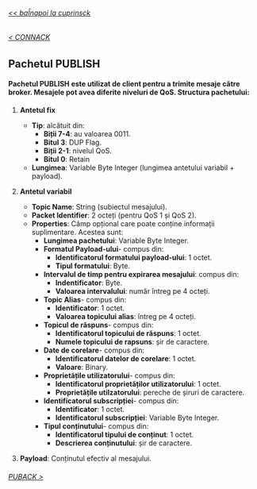 ###### [<< baÎnapoi la cuprinsck](../Cuprins.md)
######  [< CONNACK](05.%20CONNACK.md) 
##  Pachetul PUBLISH
#### Pachetul PUBLISH este utilizat de client pentru a trimite mesaje către broker. Mesajele pot avea diferite niveluri de QoS. Structura pachetului:

1. **Antetul fix**
    - **Tip**: alcătuit din:
        - **Biții 7-4**:  au valoarea 0011.
        - **Bitul 3**: DUP Flag.
        - **Biții 2-1**: nivelul QoS.
        - **Bitul 0**: Retain
    - **Lungimea**: Variable Byte Integer (lungimea antetului variabil + payload).

2. **Antetul variabil**
    - **Topic Name**: String (subiectul mesajului).
    - **Packet Identifier**: 2 octeți (pentru QoS 1 și QoS 2).
    - **Properties**: Câmp opțional care poate conține informații suplimentare. Acestea sunt:
        - **Lungimea pachetului**: Variable Byte Integer.
        - **Formatul Payload-ului**- compus din:
            - **Identificatorul formatului payload-ului**: 1 octet.
            - **Tipul formatului**: Byte.
        - **Intervalul de timp pentru expirarea mesajului**: compus din:
            - **Indentificator**: Byte.
            - **Valoarea intervalului**: număr întreg pe 4 octeți.
        - **Topic Alias**- compus din:
            - **Identificator**: 1 octet.
            - **Valoarea topicului alias**: întreg pe 4 octeți.
        - **Topicul de răspuns**- compus din:
            - **Identificatorul topicului de răspuns**: 1 octet.
            - **Numele topicului de rapsuns**: șir de caractere.
        - **Date de corelare**- compus din:
            - **Identificatorul datelor de corelare**: 1 octet.
            - **Valoare**: Binary.
        - **Proprietățile utilizatorului**- compus din:
            - **Identificatorul proprietăților utilizatorului**: 1 octet.
            - **Proprietățile utilzatorului**: pereche de șiruri de caractere.
        - **Identificatorul subscripției**- compus din:
            - **Identificator**: 1 octet.
            - **Identificatorul subscripției**: Variable Byte Integer.
        - **Tipul conținutului**- compus din:
            - **Identificatorul tipului de conținut**: 1 octet.
            - **Descrierea conținutului**: șir de caractere.

3. **Payload**: Conținutul efectiv al mesajului.

###### [PUBACK >](07.%20PUBACK%20(QoS%201).md)
